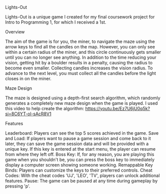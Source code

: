 Lights-Out

Lights-Out is a unique game I created for my final coursework project for Intro to Programming 1, for which I received a 1st.

Overview

The aim of the game is for you, the miner, to navigate the maze using the arrow keys to find all the candles on the map. However, you can only see within a certain radius of the miner, and this circle continuously gets smaller until you can no longer see anything. In addition to the time reducing your vision, getting hit by a boulder results in a penalty, causing the radius to become even smaller. Collecting candles increases the vision radius. To advance to the next level, you must collect all the candles before the light closes in on the miner.

Maze Design

The maze is designed using a depth-first search algorithm, which randomly generates a completely new maze design when the game is played.
I used this video to help create the algorithm:
https://youtu.be/Ez7U6jU0q5k?si=8C6YT-ol-sAcR8V1

Features

Leaderboard: Players can see the top 5 scores achieved in the game.
Save and Load: If players want to pause a game session and come back to it later, they can save the game session data and will be provided with a unique key. If this key is entered at the start menu, the player can resume from where they left off.
Boss Key: If, for any reason, you are playing this game when you shouldn't be, you can press the boss key to immediately display a computer screen showing someone working.
Remappable Key Binds: Players can customize the keys to their preferred controls.
Cheat Codes: With the cheat codes 'UJ', 'LEO', 'TV', players can unlock additional features.
Pause: The game can be paused at any time during gameplay by pressing 'p'.
